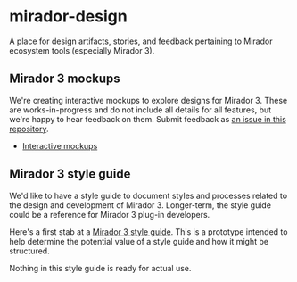 # mirador-design
A place for design artifacts, stories, and feedback pertaining to Mirador ecosystem tools (especially Mirador 3).

## Mirador 3 mockups
We're creating interactive mockups to explore designs for Mirador 3. These are works-in-progress and do not include all details for all features, but we're happy to hear feedback on them. Submit feedback as [an issue in this repository](https://github.com/ProjectMirador/mirador-design/issues).

- [Interactive mockups](https://github.com/ProjectMirador/mirador-design/wiki/Mirador-3-Interac)

## Mirador 3 style guide

We'd like to have a style guide to document styles and processes related to the design and development of Mirador 3. Longer-term, the style guide could be a reference for Mirador 3 plug-in developers.

Here's a first stab at a [Mirador 3 style guide](https://projectmirador.github.io/mirador-design/). This is a prototype intended to help determine the potential value of a style guide and how it might be structured. 

Nothing in this style guide is ready for actual use.
